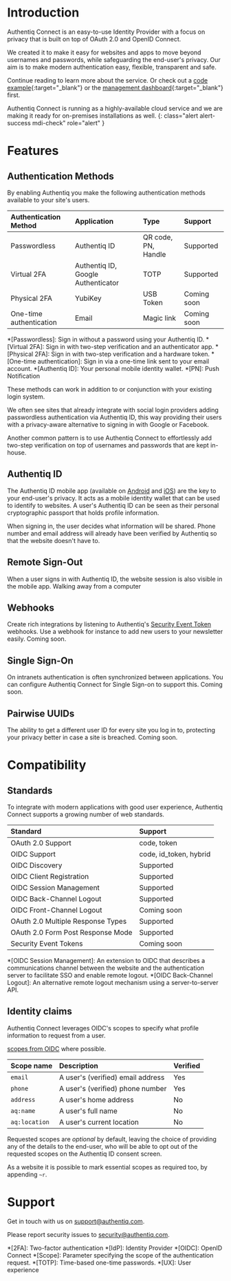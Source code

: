 # Introduction

Authentiq Connect is an easy-to-use Identity Provider with a focus on privacy that is built on top of OAuth 2.0 and OpenID Connect.

We created it to make it easy for websites and apps to move beyond usernames and passwords, while safeguarding the end-user's privacy. Our aim is to make modern authentication easy, flexible, transparent and safe.

Continue reading to learn more about the service. Or check out a [code example](https://github.com/AuthentiqID/examples-flask){:target="_blank"} or the [management dashboard](https://dashboard.authentiq.com/?utm_source=docs&utm_medium=docs&utm_campaign=index){:target="_blank"} first.

Authentiq Connect is running as a highly-available cloud service and we are making it ready for on-premises installations as well.
{: class="alert alert-success mdi-check" role="alert" }

# Features

## Authentication Methods

By enabling Authentiq you make the following authentication methods available to your site's users.

Authentication Method | Application |  Type  | Support
:-------------------- | :---------- | :----- | :------
Passwordless          | Authentiq ID | QR code, PN, Handle | Supported
Virtual 2FA | Authentiq ID, Google Authenticator | TOTP | Supported
Physical 2FA | YubiKey | USB Token | Coming soon
One-time authentication | Email | Magic link | Coming soon

*[Passwordless]: Sign in without a password using your Authentiq ID.
*[Virtual 2FA]: Sign in with two-step verification and an authenticator app.
*[Physical 2FA]: Sign in with two-step verification and a hardware token.
*[One-time authentication]: Sign in via a one-time link sent to your email account.
*[Authentiq ID]: Your personal mobile identity wallet.
*[PN]: Push Notification

These methods can work in addition to or conjunction with your existing login system.

We often see sites that already integrate with social login providers adding passwordless authentication via Authentiq ID, this way providing their users with a privacy-aware alternative to signing in with Google or Facebook.

Another common pattern is to use Authentiq Connect to effortlessly add two-step verification on top of usernames and passwords that are kept in-house.

## Authentiq ID

The Authentiq ID mobile app (available on [Android](https://play.google.com/store/apps/details?id=com.authentiq.authentiqid) and [iOS](https://itunes.apple.com/us/app/authentiq-id/id964932341)) are the key to your end-user's privacy. It acts as a mobile identity wallet that can be used to identify to websites. A user's Authentiq ID can be seen as their personal cryptographic passport that holds profile information.

When signing in, the user decides what information will be shared.
Phone number and email address will already have been verified by Authentiq so that the website doesn't have to.

## Remote Sign-Out

When a user signs in with Authentiq ID, the website session is also visible in the mobile app. Walking away from a computer

## Webhooks

Create rich integrations by listening to Authentiq's [Security Event Token](https://tools.ietf.org/html/draft-ietf-secevent-token) webhooks. Use a webhook for instance to add new users to your newsletter easily. Coming soon.


## Single Sign-On

On intranets authentication is often synchronized between applications. You can configure Authentiq Connect for Single Sign-on to support this. Coming soon.

## Pairwise UUIDs

The ability to get a different user ID for every site you log in to, protecting your privacy better in case a site is breached. Coming soon.

# Compatibility

## Standards

To integrate with modern applications with good user experience, Authentiq Connect supports a growing number of web standards.

Standard | Support
:------- | :------
OAuth 2.0 Support | code, token
OIDC Support | code, id_token, hybrid
OIDC Discovery | Supported
OIDC Client Registration | Supported
OIDC Session Management | Supported
OIDC Back-Channel Logout | Supported
OIDC Front-Channel Logout | Coming soon
OAuth 2.0 Multiple Response Types | Supported
OAuth 2.0 Form Post Response Mode | Supported
Security Event Tokens | Coming soon

*[OIDC Session Management]: An extension to OIDC that describes a communications channel between the website and the authentication server to facilitate SSO and enable remote logout.
*[OIDC Back-Channel Logout]: An alternative remote logout mechanism using a server-to-server API.

## Identity claims

Authentiq Connect leverages OIDC's scopes to specify what profile information to request from a user.

 [scopes from OIDC](http://openid.net/specs/openid-connect-core-1_0.html#ScopeClaims) where possible.

Scope name | Description | Verified
:--------- | :---------- | :-------
`email` | A user's (verified) email address | Yes
`phone` | A user's (verified) phone number | Yes
`address` | A user's home address | No
`aq:name` | A user's full name | No
`aq:location` | A user's current location | No

Requested scopes are *optional* by default, leaving the choice of providing any of the details to the end-user, who will be able to opt out of the requested scopes on the Authentiq ID consent screen.

As a website it is possible to mark essential scopes as required too, by appending `~r`.

# Support

Get in touch with us on [support@authentiq.com](mailto:support@authentiq.com).

Please report security issues to [security@authentiq.com](mailto:security@authentiq.com).


*[2FA]: Two-factor authentication
*[IdP]: Identity Provider
*[OIDC]: OpenID Connect
*[Scope]: Parameter specifying the scope of the authentication request.
*[TOTP]: Time-based one-time passwords.
*[UX]: User experience
